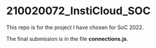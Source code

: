 # 210020072_InstiCloud_SOC
This repo is for the project I have chosen for SoC 2022.

The final submission is in the file **connections.js**.
